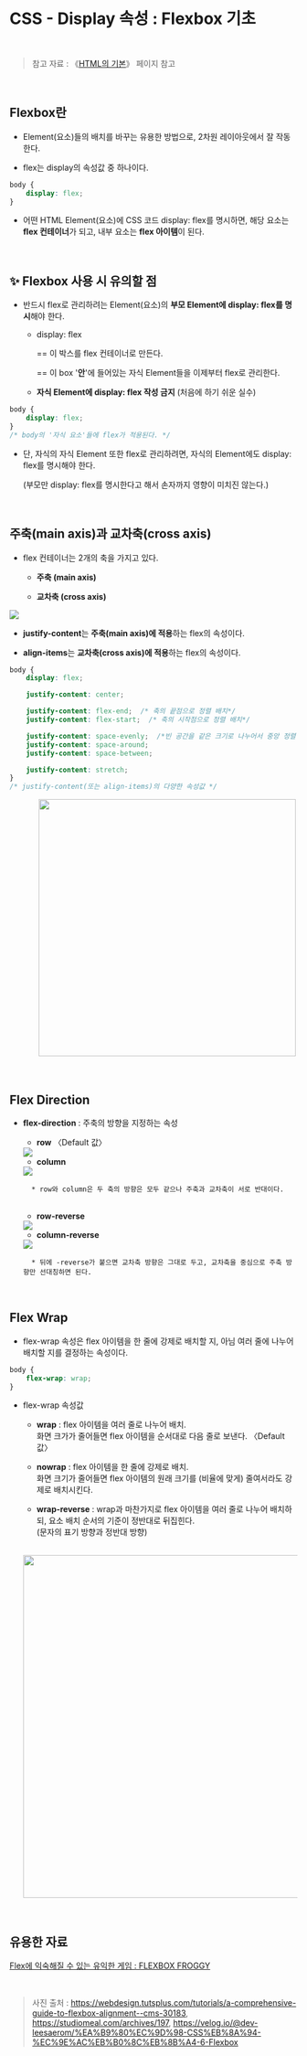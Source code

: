 # CSS - Display 속성 : Flexbox 기초

<br/>

>  참고 자료 : 《<a href="https://github.com/SangYoonLee1231/TIL/blob/main/HTML%20%26%20CSS/html_basic_concept.md">HTML의 기본</a>》 페이지 참고

<br/>

## Flexbox란

* Element(요소)들의 배치를 바꾸는 유용한 방법으로, 2차원 레이아웃에서 잘 작동한다.

* flex는 display의 속성값 중 하나이다.

```css
body {
    display: flex;
}
```

* 어떤 HTML Element(요소)에 CSS 코드 display: flex를 명시하면, 해당 요소는 <strong>flex 컨테이너</strong>가 되고, 내부 요소는 <strong>flex 아이템</strong>이 된다.

<br/>

## ✨ Flexbox 사용 시 유의할 점

* 반드시 flex로 관리하려는 Element(요소)의 <strong>부모 Element에 display: flex를 명시</strong>해야 한다.

    * display: flex  

      == 이 박스를 flex 컨테이너로 만든다.  

      == 이 box '<strong>안</strong>'에 들어있는 자식 Element들을 이제부터 flex로 관리한다.

    * <strong>자식 Element에 display: flex 작성 금지</strong> (처음에 하기 쉬운 실수)

```css
body {
    display: flex;
}
/* body의 '자식 요소'들에 flex가 적용된다. */
```

* 단, 자식의 자식 Element 또한 flex로 관리하려면, 자식의 Element에도 display: flex를 명시해야 한다.  

  (부모만 display: flex를 명시한다고 해서 손자까지 영향이 미치진 않는다.)

<br/>

## 주축(main axis)과 교차축(cross axis)

* flex 컨테이너는 2개의 축을 가지고 있다.

    * <strong>주축 (main axis)</strong>

    * <strong>교차축 (cross axis)</strong>

<img src="img/main_axis_cross_axis.png">

</br>

* <strong>justify-content</strong>는 <strong>주축(main axis)에 적용</strong>하는 flex의 속성이다.

* <strong>align-items</strong>는 <strong>교차축(cross axis)에 적용</strong>하는 flex의 속성이다.

```css
body {
    display: flex;

    justify-content: center;

    justify-content: flex-end;  /* 축의 끝점으로 정렬 배치*/
    justify-content: flex-start;  /* 축의 시작점으로 정렬 배치*/

    justify-content: space-evenly;  /*빈 공간을 같은 크기로 나누어서 중앙 정렬 배치*/
    justify-content: space-around;
    justify-content: space-between;

    justify-content: stretch;
}
/* justify-content(또는 align-items)의 다양한 속성값 */
```
&nbsp;&nbsp;&nbsp;&nbsp;&nbsp;&nbsp;&nbsp;&nbsp;&nbsp;&nbsp;&nbsp;&nbsp; <img src="img/flex_space.jpg" width="450px">

<br/>

## Flex Direction

* <strong>flex-direction</strong> : 주축의 방향을 지정하는 속성


    * <strong>row</strong> 〈Default 값〉

    <img src="img/row.png">

    <br/>

    * <strong>column</strong>

    <img src="img/column.png">

    <br/>

        * row와 column은 두 축의 방향은 모두 같으나 주축과 교차축이 서로 반대이다.

    <br/>

    * <strong>row-reverse</strong>

    <img src="img/row-reverse.png">

    <br/>

    * <strong>column-reverse</strong>

    <img src="img/column-reverse.png">

    <br/>
    
        * 뒤에 -reverse가 붙으면 교차축 방향은 그대로 두고, 교차축을 중심으로 주축 방향만 선대칭하면 된다.

<br/>

## Flex Wrap

* flex-wrap 속성은 flex 아이템을 한 줄에 강제로 배치할 지, 아님 여러 줄에 나누어 배치할 지를 결정하는 속성이다.

```css
body {
    flex-wrap: wrap;
}
```  

* flex-wrap 속성값

    * <strong>wrap</strong> : flex 아이템을 여러 줄로 나누어 배치.  
    화면 크가가 줄어들면 flex 아이템을 순서대로 다음 줄로 보낸다. 〈Default 값〉

    * <strong>nowrap</strong> : flex 아이템을 한 줄에 강제로 배치.  
    화면 크기가 줄어들면 flex 아이템의 원래 크기를 (비율에 맞게) 줄여서라도 강제로 배치시킨다.

    * <strong>wrap-reverse</strong> : wrap과 마찬가지로 flex 아이템을 여러 줄로 나누어 배치하되, 요소 배치 순서의 기준이 정반대로 뒤집힌다.  
    (문자의 표기 방향과 정반대 방향)

    &nbsp;&nbsp;&nbsp;&nbsp;&nbsp;&nbsp;&nbsp;&nbsp;&nbsp;&nbsp; <img src="img/flex_wrap2.jpg" width="600px">

<br/>

## 유용한 자료

<a href="https://flexboxfroggy.com/#ko">Flex에 익숙해질 수 있는 유익한 게임 : FLEXBOX FROGGY</a>

<br/>

> 사진 출처 : https://webdesign.tutsplus.com/tutorials/a-comprehensive-guide-to-flexbox-alignment--cms-30183, https://studiomeal.com/archives/197, https://velog.io/@dev-leesaerom/%EA%B9%80%EC%9D%98-CSS%EB%8A%94-%EC%9E%AC%EB%B0%8C%EB%8B%A4-6-Flexbox